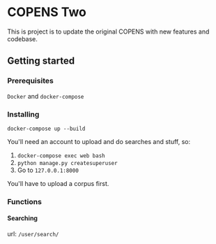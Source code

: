 # COPENS Two

This is project is to update the original COPENS with new features and codebase.

## Getting started

### Prerequisites
`Docker` and `docker-compose`

### Installing
`docker-compose up --build`

You'll need an account to upload and do searches and stuff, so:

1. `docker-compose exec web bash`
2. `python manage.py createsuperuser`
3. Go to `127.0.0.1:8000`

You'll have to upload a corpus first.

### Functions
#### Searching
url: `/user/search/`